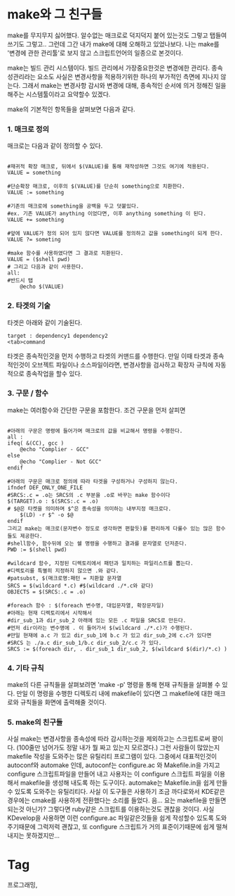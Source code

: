 make와 그 친구들
==============

make를 무지무지 싫어했다. 알수없는 매크로로 덕지덕지 붙어 있는것도 그렇고 탭들여쓰기도 그렇고.. 그런데 그간 내가 make에 대해 오해하고 있었나보다. 나는 make를 '변경에 관한 관리툴'로 보지 않고 스크립트언어의 일종으로 본것이다.

make는 빌드 관리 시스템이다. 빌드 관리에서 가장중요한것은 변경에한 관리다. 종속성관리라는 요소도 사실은 변경사항을 적용하기위한 하나의 부가적인 측면에 지나지 않는다. 그래서 make는 변경사항 감시와 변경에 대해, 종속적인 순서에 의거 정해진 일을 해주는 시스템툴이라고 요약할수 있겠다.

make의 기본적인 항목들을 살펴보면 다음과 같다.


### 1. 매크로 정의
매크로는 다음과 같이 정의할 수 있다.

```shell

#재귀적 확장 매크로, 뒤에서 $(VALUE)를 통해 재작성하면 그것도 여기에 적용된다.
VALUE = something

#단순확장 매크로, 이후의 $(VALUE)를 단순히 something으로 치환한다.
VALUE := something

#기존의 매크로에 something을 공백을 두고 덧붙있다.
#ex. 기존 VALUE가 anything 이었다면, 이후 anything something 이 된다.
VALUE += something

#앞에 VALUE가 정의 되어 있지 않다면 VALUE를 정의하고 값을 something이 되게 한다.
VALUE ?= someting

#make 함수를 사용하였다면 그 결과로 치환된다.
VALUE = ($shell pwd)
# 그리고 다음과 같이 사용한다.
all:
#반드시 탭
    @echo $(VALUE)

```

### 2. 타겟의 기술
타겟은 아래와 같이 기술된다.

```
target : dependency1 dependency2
<tab>command
```

타겟은 종속적인것을 먼저 수행하고 타겟의 커맨드를 수행한다. 만일 이때 타겟과 종속적인것이 오브젝트 파일이나 소스파일이라면, 변경사항을 검사하고 확장자 규칙에 자동적으로 종속작업을 할수 있다.

### 3. 구문 / 함수
make는 여러함수와 간단한 구문을 포함한다. 조건 구문을 먼저 살피면

```shell

#아래의 구문은 명령에 들어가며 매크로의 값을 비교해서 명령을 수행한다.
all :
ifeq( &(CC), gcc )
    @echo "Complier - GCC"
else
    @echo "Complier - Not GCC"
endif

#아래의 구문은 매크로 정의에 따라 타겟을 구성하거나 구성하지 않는다.
ifndef DEF_ONLY_ONE_FILE
#SRCS:.c = .o는 SRCS의 .c 부분을 .o로 바꾸는 make 함수이다
$(TARGET).o : $(SRCS:.c = .o)
# $@은 타켓을 의미하며 $^은 종속성을 의미하는 내부지정 매크로다.
    $(LD) -r $^ -o $@
endif
그리고 make는 매크로(문자변수 정도로 생각하면 편할듯)를 편리하게 다룰수 있는 많은 함수들도 제공한다.
#shell함수, 함수뒤에 오는 쉘 명령을 수행하고 결과를 문자열로 던저준다.
PWD := $(shell pwd)

#wildcard 함수, 지정된 디렉토리에서 패턴과 일치하는 파일리스트를 뽑는다.
#디렉토리를 특별히 지정하지 않으면 .와 같다.
#patsubst, $(매크로명:패턴 = 치환할 문자열
SRCS = $(wildcard *.c) #$(wildcard ./*.c와 같다)
OBJECTS = $(SRCS:.c = .o)

#foreach 함수 : $(foreach 변수명, 대입문자열, 확장문자일)
#아래는 현재 디렉토리에서 시작해서
#dir_sub_1과 dir_sub_2 아래에 있는 모든 .c 파일을 SRCS로 만든다.
#먼저 dir이라는 변수명에 . 이 들어가서 $(wildcard ./*.c)가 수행된다.
#만일 현재에 a.c 가 있고 dir_sub_1에 b.c 가 있고 dir_sub_2에 c.c가 있다면
#SRCS 는 ./a.c dir_sub_1/b.c dir_sub_2/c.c 가 있다.
SRCS := $(foreach dir, . dir_sub_1 dir_sub_2, $(wildcard $(dir)/*.c) )

```

### 4. 기타 규칙
make의 다른 규칙들을 살펴보려면 'make -p' 명령을 통해 현재 규칙들을 살펴볼 수 있다. 만일 이 명령을 수행한 디렉토리 내에 makefile이 있다면 그 makefile에 대한 매크로와 규칙들을 화면에 출력해줄 것이다.

### 5. make의 친구들
사실 make는 변경사항을 종속성에 따라 감시하는것을 제외하고는 스크립트로써 꽝이다. (100줄만 넘어가도 정말 내가 뭘 짜고 있는지 모르겠다.) 그런 사람들이 많았는지 makefile 작성을 도와주는 많은 유틸리티 프로그램이 있다. 그중에서 대표적인것이 autoconf와 automake 인데, autoconf는 configure.ac 와 Makefile.in을 가지고 configure 스크립트파일을 만들어 내고 사용자는 이 configure 스크립트 파일을 이용해서 makefile을 생성해 내도록 하는 도구이다. automake는 Makefile.in을 쉽게 만들수 있도록 도와주는 유틸리티다. 사실 이 도구들은 사용하기 조금 까다로와서 KDE같은 경우에는 cmake를 사용하게 전환했다는 소리를 들었다. 음... 요는 makefile을 만들면 되는것 아닌가? 그렇다면 ruby같은 스크립트를 이용하는것도 괜찮을 것이다. 사실 KDevelop을 사용하면 이런 configure.ac 파일같은것들을 쉽게 작성할수 있도록 도와주기때문에 그럭저럭 괜찮고, 또 configure 스크립트가 거의 표준이기때문에 쉽게 떨쳐 내지는 못하겠지만...

Tag
====
프로그래밍,